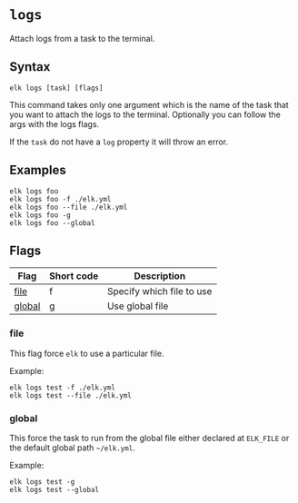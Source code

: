 # `logs`

Attach logs from a task to the terminal. 

## Syntax
```
elk logs [task] [flags]
```

This command takes only one argument which is the name of the task that you want to attach the logs to the terminal. Optionally you can follow the args with the logs flags.

If the `task` do not have a `log` property it will throw an error.

## Examples

```
elk logs foo
elk logs foo -f ./elk.yml
elk logs foo --file ./elk.yml
elk logs foo -g
elk logs foo --global
```

## Flags
| Flag                                  | Short code | Description                                       | 
| -------                               | ------     | -------                                           | 
| [file](#file)                         | f          | Specify which file to use                         |
| [global](#global)                     | g          | Use global file                                   |

### file

This flag force `elk` to use a particular file.

Example:
```
elk logs test -f ./elk.yml
elk logs test --file ./elk.yml
```

### global

This force the task to run from the global file either declared at `ELK_FILE` or the default global path `~/elk.yml`.

Example:

```
elk logs test -g
elk logs test --global
```
